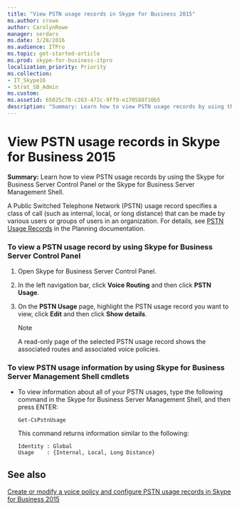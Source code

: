 ```yaml
---
title: "View PSTN usage records in Skype for Business 2015"
ms.author: crowe
author: CarolynRowe
manager: serdars
ms.date: 3/28/2016
ms.audience: ITPro
ms.topic: get-started-article
ms.prod: skype-for-business-itpro
localization_priority: Priority
ms.collection: 
- IT_Skype16
- Strat_SB_Admin
ms.custom: 
ms.assetid: 65025c78-c263-472c-9ff9-e170588f10b5
description: "Summary: Learn how to view PSTN usage records by using the Skype for Business Server Control Panel or the Skype for Business Server Management Shell."
---
```


# View PSTN usage records in Skype for Business 2015
 
**Summary:** Learn how to view PSTN usage records by using the Skype for Business Server Control Panel or the Skype for Business Server Management Shell.
  
A Public Switched Telephone Network (PSTN) usage record specifies a class of call (such as internal, local, or long distance) that can be made by various users or groups of users in an organization. For details, see [PSTN Usage Records](http://technet.microsoft.com/library/b5f624aa-abe8-455b-a8e3-c228be230463.aspx) in the Planning documentation.
  
### To view a PSTN usage record by using Skype for Business Server Control Panel

1. Open Skype for Business Server Control Panel.
    
2. In the left navigation bar, click **Voice Routing** and then click **PSTN Usage**.
    
3. On the **PSTN Usage** page, highlight the PSTN usage record you want to view, click **Edit** and then click **Show details**. 
    
    > [!NOTE]
    > A read-only page of the selected PSTN usage record shows the associated routes and associated voice policies. 
  
### To view PSTN usage information by using Skype for Business Server Management Shell cmdlets

- To view information about all of your PSTN usages, type the following command in the Skype for Business Server Management Shell, and then press ENTER:
    
  ```
  Get-CsPstnUsage
  ```

    This command returns information similar to the following:
    
  ```
  Identity : Global
  Usage    : {Internal, Local, Long Distance}
  ```

## See also

[Create or modify a voice policy and configure PSTN usage records in Skype for Business 2015](voice-policy-and-pstn-usage-records.md)